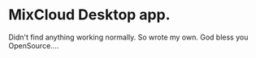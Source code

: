 # MixCloud Desktop app.

Didn't find anything working normally. So wrote my own.
God bless you OpenSource....
